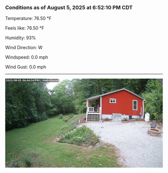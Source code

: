 ### Conditions as of August 5, 2025 at 6:52:10 PM CDT 

Temperature: 76.50 &deg;F

Feels like: 76.50 &deg;F

Humidity: 93%

Wind Direction: W

Windspeed: 0.0 mph

Wind Gust: 0.0 mph

---

<img src="./images/latest.jpeg"/>

